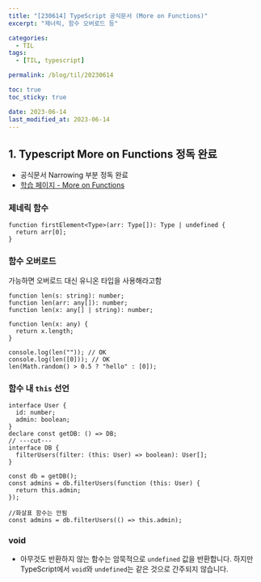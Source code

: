 ```yaml
---
title: "[230614] TypeScript 공식문서 (More on Functions)"
excerpt: "제너릭, 함수 오버로드 등"

categories:
  - TIL
tags:
  - [TIL, typescript]

permalink: /blog/til/20230614

toc: true
toc_sticky: true

date: 2023-06-14
last_modified_at: 2023-06-14
---
```


## 1. Typescript More on Functions 정독 완료

- 공식문서 Narrowing 부분 정독 완료
- [학습 페이지 - More on Functions](https://www.typescriptlang.org/docs/handbook/2/functions.html)

### 제네릭 함수

```tsx
function firstElement<Type>(arr: Type[]): Type | undefined {
  return arr[0];
}
```

### 함수 오버로드

가능하면 오버로드 대신 유니온 타입을 사용해라고함

```tsx
function len(s: string): number;
function len(arr: any[]): number;
function len(x: any[] | string): number;

function len(x: any) {
  return x.length;
}

console.log(len("")); // OK
console.log(len([0])); // OK
len(Math.random() > 0.5 ? "hello" : [0]);
```

### 함수 내 `this` 선언

```tsx
interface User {
  id: number;
  admin: boolean;
}
declare const getDB: () => DB;
// ---cut---
interface DB {
  filterUsers(filter: (this: User) => boolean): User[];
}

const db = getDB();
const admins = db.filterUsers(function (this: User) {
  return this.admin;
});

//화살표 함수는 안됨
const admins = db.filterUsers(() => this.admin);
```

### void

- 아무것도 반환하지 않는 함수는 암묵적으로 `undefined` 값을 반환합니다. 하지만 TypeScript에서 `void`와 `undefined`는 같은 것으로 간주되지 않습니다.
